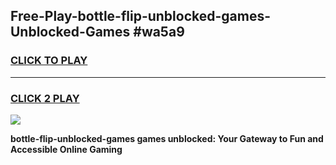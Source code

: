 
## Free-Play-bottle-flip-unblocked-games-Unblocked-Games #wa5a9
<h3>
<a href="https://news.freeplayer.one?title=bottle-flip-unblocked-games&ref=8M">CLICK TO PLAY</a></h3>
<hr>

<h3>
<a href="https://news.freeplayer.one?title=bottle-flip-unblocked-games&ref=8M">CLICK 2 PLAY</a>
  
</h3>

<a href="https://news.freeplayer.one?title=bottle-flip-unblocked-games&ref=8M"><img src="https://clearcache.store/games.png"></a>


**bottle-flip-unblocked-games games unblocked: Your Gateway to Fun and Accessible Online Gaming**
